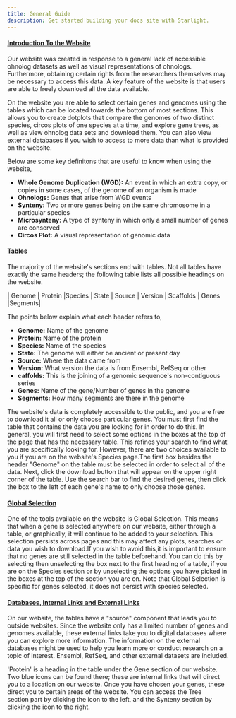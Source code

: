 ```yaml
---
title: General Guide
description: Get started building your docs site with Starlight.
---
```

<!DOCTYPE html>
<html>
<head>

<u><h4>Introduction To the Website</h4></u>
<p>Our website was created in response to a general lack of accessible ohnolog datasets as well as visual representations of ohnologs. Furthermore, obtaining certain rights from the researchers themselves may be necessary to access this data. A key feature of the website is that users are able to freely download all the data available.</p>

<p>On the website you are able to select certain genes and genomes using the tables which can be located towards the bottom of most sections. This allows you to create dotplots that compare the genomes of two distinct species, circos plots of one species at a time, and explore gene trees, as well as view ohnolog data sets and download them. You can also view external databases if you wish to access to more data than what is provided on the website.</p>

<p>Below are some key definitons that are useful to know when using the website,</p>
<ul>
<li><b>Whole Genome Duplication (WGD):</b>  An event in which an extra copy, or copies in some cases, of the genome of an organism is made</li>
<li><b>Ohnologs:</b> Genes that arise from WGD events</li>
<li><b>Synteny:</b>  Two or more genes being on the same chromosome in a particular species</li>
<li><b>Microsynteny:</b>  A type of synteny in which only a small number of genes are conserved</li>
<li><b>Circos Plot:</b> A visual representation of genomic data</li>
</ul>

<h4><p><u>Tables</h4></p></u>
<p>The majority of the website's sections end with tables. Not all tables have exactly the same headers; the following table lists all possible headings on the website.<p>


| Genome | Protein |Species | State | Source | Version | Scaffolds | Genes |Segments|

<p>The points below explain what each header refers to,</p>

<ul>
<li><b>Genome:</b>   Name of the genome</li>
<li><b>Protein:</b>   Name of the protein</li>
<li><b>Species:</b>    Name of the species</li>
<li><b>State:</b>      The genome will either be ancient or present day</li>
<li><b>Source:</b>     Where the data came from</li>
<li><b>Version:</b>    What version the data is from Ensembl, RefSeq or other</li>
<li><b>caffolds:</b>  This is the joining of a genomic sequence's non-contiguous series</li>
<li><b>Genes:</b>      Name of the gene/Number of genes in the genome</li>
<li><b>Segments:</b>   How many segments are there in the genome</li>
</ul>


<p>
The website's data is completely accessible to the public, and you are free to download it all or only choose particular genes. You must first find the table that contains the data you are looking for in order to do this. In general, you will first need to select some options in the boxes at the top of the page that has the necessary table. This refines your search to find what you are specifically looking for.  However, there are two choices available to you if you are on the website's Species page.The first box besides the header "Genome" on the table must be selected in order to select all of the data. Next, click the download button that will appear on the upper right corner of the table. Use the search bar to find the desired genes, then click the box to the left of each gene's name to only choose those genes.

</p>


<h4><p><u>Global Selection</h4></p></u>
One of the tools available on the website is Global Selection. This means that when a gene is selected anywhere on our website, either through a table, or graphically, it will continue to be added to your selection. This selection persists across pages and this may affect any plots, searches or data you wish to download.If you wish to avoid this,it is important to ensure that no genes are still selected in the table beforehand. You can do this by selecting then unselecting the box next to the first heading of a table, if you are on the Species section or by unselecting the options you have picked in the boxes at the top of the section you are on. Note that Global Selection is specific for genes selected, it does not persist with species selected.

<h4><p><u>Databases, Internal Links and External Links</u></p></h4>

On our website, the tables have a "source" component that leads you to outside websites. Since the website only has a limited number of genes and genomes available, these external links take you to digital databases where you can explore more information. The information on the external databases might be used to help you learn more or conduct research on a topic of interest. Ensembl, RefSeq, and other external datasets are included.

'Protein' is a heading in the table under the Gene section of our website. Two blue icons can be found there; these are internal links that will direct you to a location on our website. Once you have chosen your genes, these direct you to certain areas of the website. You can access the Tree section part by clicking the icon to the left, and the Synteny section by clicking the icon to the right.

</head>
</html>
